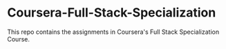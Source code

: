 # Coursera-Full-Stack-Specialization

This repo contains the assignments in Coursera's Full Stack Specialization Course.
